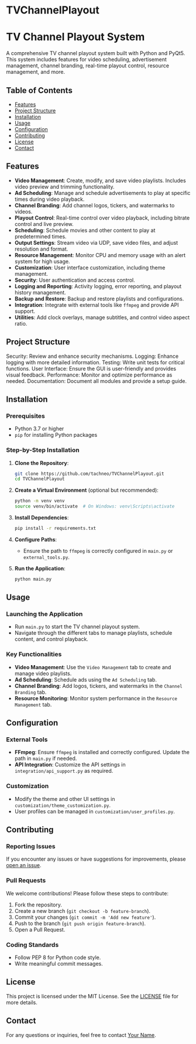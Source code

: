 # TVChannelPlayout
# TV Channel Playout System

A comprehensive TV channel playout system built with Python and PyQt5. This system includes features for video scheduling, advertisement management, channel branding, real-time playout control, resource management, and more.

## Table of Contents

- [Features](#features)
- [Project Structure](#project-structure)
- [Installation](#installation)
- [Usage](#usage)
- [Configuration](#configuration)
- [Contributing](#contributing)
- [License](#license)
- [Contact](#contact)

## Features

- **Video Management**: Create, modify, and save video playlists. Includes video preview and trimming functionality.
- **Ad Scheduling**: Manage and schedule advertisements to play at specific times during video playback.
- **Channel Branding**: Add channel logos, tickers, and watermarks to videos.
- **Playout Control**: Real-time control over video playback, including bitrate control and live preview.
- **Scheduling**: Schedule movies and other content to play at predetermined times.
- **Output Settings**: Stream video via UDP, save video files, and adjust resolution and format.
- **Resource Management**: Monitor CPU and memory usage with an alert system for high usage.
- **Customization**: User interface customization, including theme management.
- **Security**: User authentication and access control.
- **Logging and Reporting**: Activity logging, error reporting, and playout history management.
- **Backup and Restore**: Backup and restore playlists and configurations.
- **Integration**: Integrate with external tools like `ffmpeg` and provide API support.
- **Utilities**: Add clock overlays, manage subtitles, and control video aspect ratio.

## Project Structure


 Security: Review and enhance security mechanisms.
 Logging: Enhance logging with more detailed information.
 Testing: Write unit tests for critical functions.
 User Interface: Ensure the GUI is user-friendly and provides visual feedback.
 Performance: Monitor and optimize performance as needed.
 Documentation: Document all modules and provide a setup guide.


## Installation

### Prerequisites

- Python 3.7 or higher
- `pip` for installing Python packages

### Step-by-Step Installation

1. **Clone the Repository**:
    ```bash
    git clone https://github.com/tachneo/TVChannelPlayout.git
    cd TVChannelPlayout
    ```

2. **Create a Virtual Environment** (optional but recommended):
    ```bash
    python -m venv venv
    source venv/bin/activate  # On Windows: venv\Scripts\activate
    ```

3. **Install Dependencies**:
    ```bash
    pip install -r requirements.txt
    ```

4. **Configure Paths**:
   - Ensure the path to `ffmpeg` is correctly configured in `main.py` or `external_tools.py`.

5. **Run the Application**:
    ```bash
    python main.py
    ```

## Usage

### Launching the Application

- Run `main.py` to start the TV channel playout system.
- Navigate through the different tabs to manage playlists, schedule content, and control playback.

### Key Functionalities

- **Video Management**: Use the `Video Management` tab to create and manage video playlists.
- **Ad Scheduling**: Schedule ads using the `Ad Scheduling` tab.
- **Channel Branding**: Add logos, tickers, and watermarks in the `Channel Branding` tab.
- **Resource Monitoring**: Monitor system performance in the `Resource Management` tab.

## Configuration

### External Tools

- **FFmpeg**: Ensure `ffmpeg` is installed and correctly configured. Update the path in `main.py` if needed.
- **API Integration**: Customize the API settings in `integration/api_support.py` as required.

### Customization

- Modify the theme and other UI settings in `customization/theme_customization.py`.
- User profiles can be managed in `customization/user_profiles.py`.

## Contributing

### Reporting Issues

If you encounter any issues or have suggestions for improvements, please [open an issue](https://github.com/yourusername/TVChannelPlayout/issues).

### Pull Requests

We welcome contributions! Please follow these steps to contribute:

1. Fork the repository.
2. Create a new branch (`git checkout -b feature-branch`).
3. Commit your changes (`git commit -m 'Add new feature'`).
4. Push to the branch (`git push origin feature-branch`).
5. Open a Pull Request.

### Coding Standards

- Follow PEP 8 for Python code style.
- Write meaningful commit messages.

## License

This project is licensed under the MIT License. See the [LICENSE](LICENSE) file for more details.

## Contact

For any questions or inquiries, feel free to contact [Your Name](mailto:your.email@example.com).

